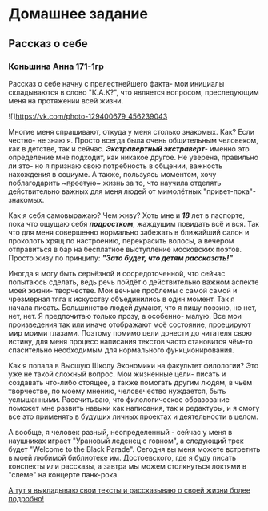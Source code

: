 # Домашнее задание
## Рассказ о себе 
### Коньшина Анна 171-1гр 

Рассказ о себе начну с прелестнейшего факта- мои инициалы складываются в слово "К.А.К?", что является вопросом, преследующим меня на протяжении всей жизни. 

![]https://vk.com/photo-129400679_456239043

Многие меня спрашивают, откуда у меня столько знакомых. Как? Если честно- не знаю я. Просто всегда была очень общительным человеком, как в детстве, так и сейчас. ***Экстравертный экстраверт***- именно это определение мне подходит, как никакое другое. Не уверена, правильно ли это- но я признаю свою потребность в общении, важность нахождения в социуме. А также, пользуясь моментом, хочу поблагодарить ~~~простую~~~ жизнь за то, что научила отделять действительно важных для меня людей от мимолётных "привет-пока"-знакомых. 

Как я себя самовыражаю? Чем живу? Хоть мне и ***18*** лет в паспорте, пока что ощущаю себя ***подростком***, жаждущим повидать всё и вся. Так что для меня совершенно нормально забежать в ближайший салон и проколоть хрящ по настроению, перекрасить волосы, а вечером отправиться в бар на бесплатное выступление московских поэтов. Просто живу по принципу: ***"Зато будет, что детям рассказать!"*** 

Иногда я могу быть серьёзной и сосредоточенной, что сейчас попытаюсь сделать, ведь речь пойдёт о действительно важном аспекте моей жизни- творчестве. Мои вечные проблемы с самой самой и чрезмерная тяга к искусству объединились в один момент. Так я начала писать. Большинство людей думают, что я пишу поэзию, но нет, нет, нет. Я предпочитаю только прозу, а особенно- малую. Все мои произведения так или иначе отображают моё состояние, проецируют мир моими глазами. Поэтому помимо цели донести до читателя свою истину, для меня процесс написания текстов часто становится чём-то спасительно необходимым для нормального функционирования. 

Как я попала в Высшую Школу Экономики на факультет филологии? Это уже не такой сложный вопрос. Мои жизненные цели- писать и создавать что-либо стоящее, а также помогать другим людям, в чьём творчестве, по моему мнению, человечество нуждается, быть услышанными. Рассчитываю, что филологическое образование поможет мне развить навыки как написания, так и редактуры, и я смогу все это применять в будущих личных проектах и деятельности в целом. 

А вообще, я человек разный, неопределенный - сейчас у меня в наушниках играет "Урановый леденец с говном", а следующий трек будет "Welcome to the Black Parade". Сегодня вы меня можете встретить в моей любимой библиотеке им. Достоевского, где я буду писать конспекты или рассказы, а завтра мы можем столкнуться локтями в "слеме" на концерте панк-рока.

  [А тут я выкладываю свои тексты и рассказываю о своей жизни более подробно!](https://vk.com/etovsenetak)
